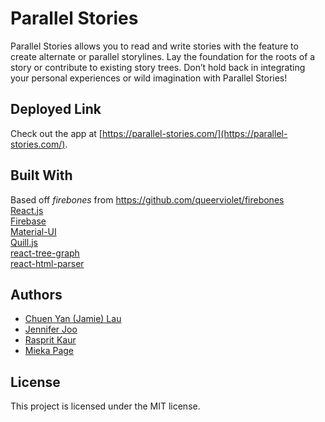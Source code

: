 # Parallel Stories

Parallel Stories allows you to read and write stories with the feature to create alternate or parallel storylines. Lay the foundation for the roots of a story or contribute to existing story trees. Don’t hold back in integrating your personal experiences or wild imagination with Parallel Stories!

## Deployed Link
Check out the app at [https://parallel-stories.com/](https://parallel-stories.com/).

## Built With
Based off *firebones* from https://github.com/queerviolet/firebones<br />
[React.js](https://reactjs.org/)<br />
[Firebase](https://firebase.google.com/)<br />
[Material-UI](http://www.material-ui.com/#/)<br />
[Quill.js](https://github.com/quilljs/quill)<br />
[react-tree-graph](https://github.com/jpb12/react-tree-graph)<br />
[react-html-parser](https://github.com/wrakky/react-html-parser)<br />
 
 
## Authors
- [Chuen Yan (Jamie) Lau](https://github.com/cylau1031)
- [Jennifer Joo](https://github.com/Corvids)
- [Rasprit Kaur](https://github.com/rkaur01)
- [Mieka Page](https://github.com/miekapage)


## License
This project is licensed under the MIT license.
